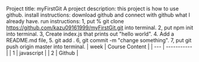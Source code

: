 Project title: myFirstGit
A project description: this project is how to use github. 
install instructions: download github and connect with github what I already have.
run instructions: 1, put % git clone https://github.com/kazu09161999/myFirstGit.git into terminal. 2, put npm init into terminal. 3, Create index.js that prints out "hello world".
4. Add a README.md file, 5. git add . 6, git commit -m "change something". 7, put git push origin master into terminal.
| week | Course Content |
| --- | ----------- |
| 1 | javascript |
| 2 | Github |

